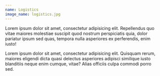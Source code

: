 ```yaml
---
name: Logistics
image_name: logistics.jpg
---
```


Lorem ipsum dolor sit amet, consectetur adipisicing elit. Repellendus quo vitae maiores molestiae suscipit quod nostrum perspiciatis quia, dolor pariatur ipsum sed quas, tempora nulla asperiores ex perferendis, enim iusto!

Lorem ipsum dolor sit amet, consectetur adipisicing elit. Quisquam rerum, maiores eligendi dicta quasi delectus asperiores adipisci similique iusto blanditiis neque enim cumque, vitae? Alias officiis culpa commodi porro sed.
